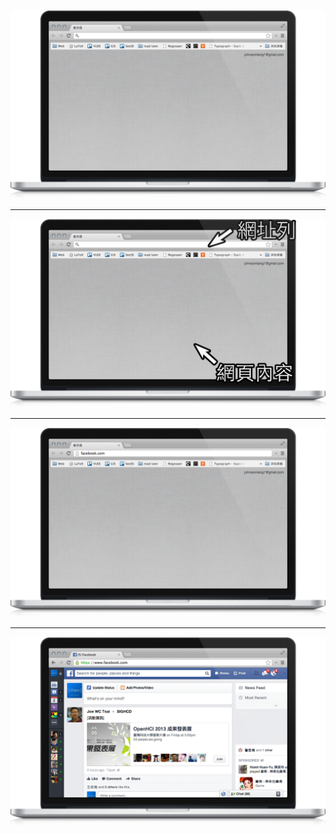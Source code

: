 ![Opens browser window](images/intro/browse1.png?borderless)

---

![Browser window](images/intro/browse1i.png?borderless)

---

![輸入網址 facebook.com](images/intro/browse2.png?borderless)

---

![上 FB。](images/intro/browse3.png?borderless)